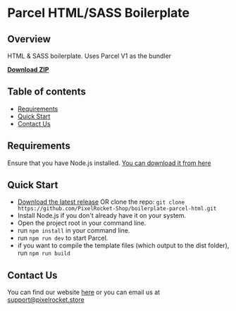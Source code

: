 # Parcel HTML/SASS Boilerplate

## Overview
HTML & SASS boilerplate. Uses Parcel V1 as the bundler

<strong><a href="https://github.com/PixelRocket-Shop/boilerplate-parcel-html/archive/refs/heads/main.zip">Download ZIP</a></strong>

## Table of contents

- [Requirements](#requirements)
- [Quick Start](#quick-start)
- [Contact Us](#contact-us)


## Requirements
Ensure that you have Node.js installed. [You can download it from here](https://nodejs.org/en/download/)


## Quick Start
- [Download the latest release](https://github.com/PixelRocket-Shop/boilerplate-parcel-html/archive/refs/heads/main.zip) OR clone the repo: `git clone https://github.com/PixelRocket-Shop/boilerplate-parcel-html.git`
- Install Node.js if you don't already have it on your system.
- Open the project root in your command line.
- run `npm install` in your command line.
- run `npm run dev` to start Parcel.
- if you want to compile the template files (which output to the dist folder), run `npm run build`


## Contact Us
You can find our website [here](https://www.pixelrocket.store) or you can email us at support@pixelrocket.store